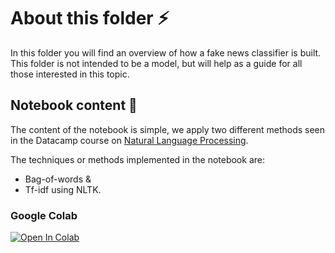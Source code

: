 # About this folder :zap:

In this folder you will find an overview of how a fake news classifier is built. 
This folder is not intended to be a model, but will help as a guide for all those interested in this topic.

## Notebook content :notebook:

The content of the notebook is simple, we apply two different methods seen in the 
Datacamp course on [Natural Language Processing](https://learn.datacamp.com/courses/introduction-to-natural-language-processing-in-python).

The techniques or methods implemented in the notebook are:

* Bag-of-words & 
* Tf-idf using NLTK. 

### Google Colab

[![Open In Colab](https://colab.research.google.com/assets/colab-badge.svg)](https://colab.research.google.com/github/SebastianMM-96/fake-news/blob/main/example/example_fn.ipynb)